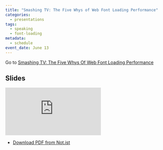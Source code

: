 ```yaml
---
title: "Smashing TV: The Five Whys of Web Font Loading Performance"
categories:
  - presentations
tags:
  - speaking
  - font-loading
metadata:
  - schedule
event_date: June 13
---
```


<p class="primarylink">Go to <a href="https://www.smashingmagazine.com/smashing-tv/five-whys-of-web-font-loading-performance/">Smashing TV: The Five Whys Of Web Font Loading Performance</a></p>

## Slides

<div class="fullwidth"><div class="fluid-width-video-wrapper"><iframe src="https://noti.st/zachleat/xPa1on/embed" frameborder="0" allowfullscreen></iframe></div></div>

* [Download PDF from Not.ist](https://on.notist.cloud/pdf/deck-61fcb30bb4ce0532.pdf)